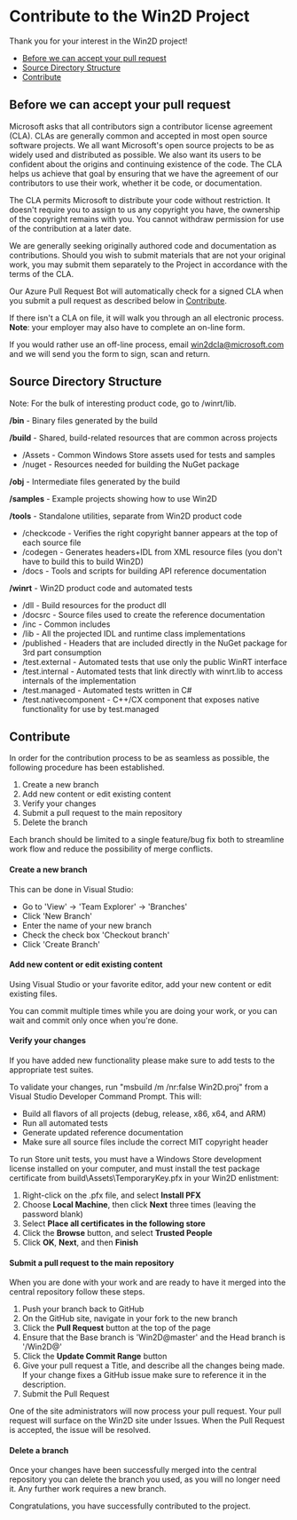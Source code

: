 # Contribute to the Win2D Project

Thank you for your interest in the Win2D project!

* [Before we can accept your pull request](#before-we-can-accept-your-pull-request)
* [Source Directory Structure](#source-directory-structure)
* [Contribute](#contribute)

## Before we can accept your pull request

Microsoft asks that all contributors sign a contributor license agreement (CLA).
CLAs are generally common and accepted in most open source software projects.
We all want Microsoft's open source projects to be as widely used and
distributed as possible. We also want its users to be confident about the
origins and continuing existence of the code. The CLA helps us achieve that
goal by ensuring that we have the agreement of our contributors to use their
work, whether it be code, or documentation.

The CLA permits Microsoft to distribute your code without restriction. It
doesn't require you to assign to us any copyright you have, the ownership of
the copyright remains with you. You cannot withdraw permission for use of the
contribution at a later date.

We are generally seeking originally authored code and documentation as
contributions. Should you wish to submit materials that are not your original
work, you may submit them separately to the Project in accordance with the terms
of the CLA.

Our Azure Pull Request Bot will automatically check for a signed CLA when you
submit a pull request as described below in [Contribute](#contribute).

If there isn't a CLA on file, it will walk you through an all electronic process.
**Note**: your employer may also have to complete an on-line form.

If you would rather use an off-line process, email
[win2dcla@microsoft.com](mailto:win2dcla@microsoft.com) and we will send you the
form to sign, scan and return.

## Source Directory Structure

Note: For the bulk of interesting product code, go to /winrt/lib.

**/bin** - Binary files generated by the build

**/build** - Shared, build-related resources that are common across projects
- /Assets - Common Windows Store assets used for tests and samples
- /nuget - Resources needed for building the NuGet package

**/obj** - Intermediate files generated by the build

**/samples** - Example projects showing how to use Win2D

**/tools** - Standalone utilities, separate from Win2D product code
- /checkcode - Verifies the right copyright banner appears at the top of each source file
- /codegen - Generates headers+IDL from XML resource files (you don't have to build this to build Win2D)
- /docs - Tools and scripts for building API reference documentation

**/winrt** - Win2D product code and automated tests
- /dll - Build resources for the product dll
- /docsrc - Source files used to create the reference documentation
- /inc - Common includes
- /lib - All the projected IDL and runtime class implementations
- /published - Headers that are included directly in the NuGet package for 3rd part consumption
- /test.external - Automated tests that use only the public WinRT interface
- /test.internal - Automated tests that link directly with winrt.lib to access internals of the implementation
- /test.managed - Automated tests written in C#
- /test.nativecomponent - C++/CX component that exposes native functionality for use by test.managed

## Contribute

In order for the contribution process to be as seamless as possible, the
following procedure has been established.

1. Create a new branch
2. Add new content or edit existing content
3. Verify your changes
4. Submit a pull request to the main repository
5. Delete the branch

Each branch should be limited to a single feature/bug fix both to streamline
work flow and reduce the possibility of merge conflicts.

#### Create a new branch

This can be done in Visual Studio:
- Go to 'View' -> 'Team Explorer' -> 'Branches'
- Click 'New Branch'
- Enter the name of your new branch
- Check the check box 'Checkout branch'
- Click 'Create Branch'

#### Add new content or edit existing content

Using Visual Studio or your favorite editor, add your new content or edit
existing files.

You can commit multiple times while you are doing your work, or you can wait
and commit only once when you're done.

#### Verify your changes

If you have added new functionality please make sure to add tests to the
appropriate test suites.

To validate your changes, run "msbuild /m /nr:false Win2D.proj" from a
Visual Studio Developer Command Prompt. This will:

- Build all flavors of all projects (debug, release, x86, x64, and ARM)
- Run all automated tests
- Generate updated reference documentation
- Make sure all source files include the correct MIT copyright header

To run Store unit tests, you must have a Windows Store development license
installed on your computer, and must install the test package certificate from
build\Assets\TemporaryKey.pfx in your Win2D enlistment:

1. Right-click on the .pfx file, and select **Install PFX**
2. Choose **Local Machine**, then click **Next** three times (leaving the password blank)
3. Select **Place all certificates in the following store**
4. Click the **Browse** button, and select **Trusted People**
5. Click **OK**, **Next**, and then **Finish**

#### Submit a pull request to the main repository

When you are done with your work and are ready to have it merged into the central
repository follow these steps.

1. Push your branch back to GitHub
2. On the GitHub site, navigate in your fork to the new branch
3. Click the **Pull Request** button at the top of the page
4. Ensure that the Base branch is 'Win2D@master' and the Head branch is
'<your username>/Win2D@<branch name>'
5. Click the **Update Commit Range** button
6. Give your pull request a Title, and describe all the changes being made.
If your change fixes a GitHub issue make sure to reference it in the description.
7. Submit the Pull Request

One of the site administrators will now process your pull request. Your pull
request will surface on the Win2D site under Issues. When the Pull Request is
accepted, the issue will be resolved.

#### Delete a branch

Once your changes have been successfully merged into the central repository you
can delete the branch you used, as you will no longer need it. Any further work
requires a new branch. 

Congratulations, you have successfully contributed to the project.